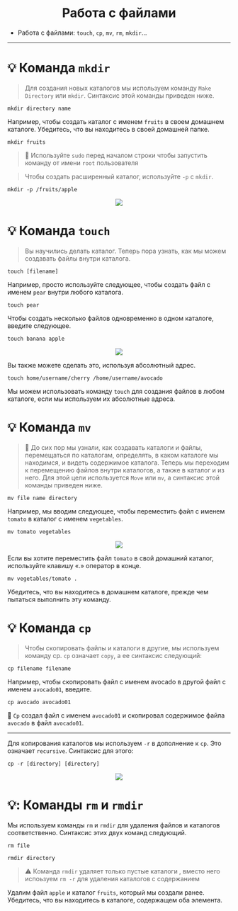 <h1 align="center">
Работа с файлами
</h1>

- Работа с файлами: `touch`, `cp`, `mv`, `rm`, `mkdir`...
---
# :bulb: Команда `mkdir`

> Для создания новых каталогов мы используем команду `Make Directory` или `mkdir`. Синтаксис этой команды приведен ниже.
```
mkdir directory name
```
Например, чтобы создать каталог с именем `fruits` в своем домашнем каталоге. Убедитесь, что вы находитесь в своей домашней папке.
```
mkdir fruits
```
> 🔎 Используйте `sudo` перед началом строки чтобы запустить команду от имени `root` пользователя

> Чтобы создать расширенный каталог, используйте `-p` с `mkdir`.
```
mkdir -p /fruits/apple
```
<p align="center">
<img src="https://media.giphy.com/media/NgMVWiuO7vFdgQWpkS/giphy.gif">
</p>

# :bulb: Команда `touch`
> Вы научились делать каталог. Теперь пора узнать, как мы можем создавать файлы внутри каталога. 
```
touch [filename]
```
Например, просто используйте следующее, чтобы создать файл с именем `pear` внутри любого каталога.
```
touch pear
```

Чтобы создать несколько файлов одновременно в одном каталоге, введите следующее.
```
touch banana apple
```
<p align="center">
<img src="https://media.giphy.com/media/tfm3RmOXMuE8EAYaH1/giphy.gif">
</p>

Вы также можете сделать это, используя абсолютный адрес.
```
touch home/username/cherry /home/username/avocado
```
Мы можем использовать команду `touch` для создания файлов в любом каталоге, если мы используем их абсолютные адреса.
# :bulb: Команда `mv`
> :mag_right: До сих пор мы узнали, как создавать каталоги и файлы, перемещаться по каталогам, определять, в каком каталоге мы находимся, и видеть содержимое каталога. Теперь мы переходим к перемещению файлов внутри каталогов, а также в каталог и из него. Для этой цели используется `Move` или `mv`, а синтаксис этой команды приведен ниже.
```
mv file name directory
```
Например, мы вводим следующее, чтобы переместить файл с именем `tomato` в каталог с именем `vegetables`.
```
mv tomato vegetables
```
<p align="center">
<img src="https://media.giphy.com/media/qD4uFkofexSEXSlpI2/giphy.gif">
</p>

Если вы хотите переместить файл `tomato` в свой домашний каталог, используйте клавишу «.» оператор в конце.
```
mv vegetables/tomato .
```
Убедитесь, что вы находитесь в домашнем каталоге, прежде чем пытаться выполнить эту команду.
# :bulb: Команда `cp`
> Чтобы скопировать файлы и каталоги в другие, мы используем команду cp. `cp` означает `copy`, а ее синтаксис следующий:
```
cp filename filename
```
Например, чтобы скопировать файл с именем avocado в другой файл с именем `avocado01`, введите.
```
cp avocado avocado01
```
:mag_right: `Cp` создал файл с именем `avocado01` и скопировал содержимое файла `avocado` в файл `avocado01`.
___
Для копирования каталогов мы используем `-r` в дополнение к `cp`. Это означает `recursive`. Синтаксис для этого:
```
cp -r [directory] [directory]
```
<p align="center">
<img src="https://media.giphy.com/media/RFqfEmZy4L35pNq6Ns/giphy.gif">
</p>

# 💡: Команды `rm` и `rmdir`
Мы используем команды `rm` и `rmdir` для удаления файлов и каталогов соответственно. Синтаксис этих двух команд следующий.
```
rm file
```
```
rmdir directory
```
> :warning: Команда `rmdir` удаляет только пустые каталоги , вместо него испоьзуем `rm -r` для удаления каталогов с содержанием

Удалим файл `apple` и каталог `fruits`, который мы создали ранее. Убедитесь, что вы находитесь в каталоге, содержащем оба элемента.
